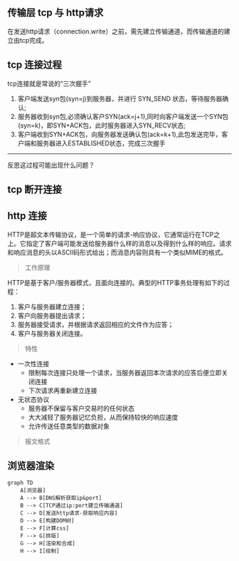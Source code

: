 
## 传输层 tcp 与 http请求
在发送http请求（connection.write）之前，需先建立传输通道，而传输通道的建立由tcp完成。

## tcp 连接过程
tcp连接就是常说的“三次握手”
1. 客户端发送syn包(syn=j)到服务器，并进行 SYN_SEND 状态，等待服务器确认;
2. 服务器收到syn包,必须确认客户SYN(ack=j+1),同时向客户端发送一个SYN包(syn=k)，即SYN+ACK包，此时服务器进入SYN_RECV状态;
3. 客户端收到SYN+ACK包，向服务器发送确认包(ack=k+1),此包发送完毕，客户端和服务器进入ESTABLISHED状态，完成三次握手
 

---
反思这过程可能出现什么问题？

## tcp 断开连接

## http 连接
HTTP是超文本传输协议，是一个简单的请求-响应协议，它通常运行在TCP之上。它指定了客户端可能发送给服务器什么样的消息以及得到什么样的响应。请求和响应消息的头以ASCII码形式给出；而消息内容则具有一个类似MIME的格式。

> 工作原理

HTTP是基于客户/服务器模式，且面向连接的。典型的HTTP事务处理有如下的过程：
1. 客户与服务器建立连接；
2. 客户向服务器提出请求；
3. 服务器接受请求，并根据请求返回相应的文件作为应答；
4. 客户与服务器关闭连接。

> 特性
- 一次性连接
    - 限制每次连接只处理一个请求，当服务器返回本次请求的应答后便立即关闭连接
    - 下次请求再重新建立连接
- 无状态协议
    - 服务器不保留与客户交易时的任何状态
    - 大大减轻了服务器记忆负担，从而保持较快的响应速度
    - 允许传送任意类型的数据对象
    
> 报文格式

## 浏览器渲染

```
graph TD
    A[浏览器]
    A --> B[DNS解析获取ip&port]
    B --> C[TCP通过ip:port建立传输通道]
    C --> D[发送http请求-获取响应内容]
    D --> E[构建DOM树]
    E --> F[计算css]
    F --> G[排版]
    G --> H[渲染和合成]
    H --> I[绘制]
```